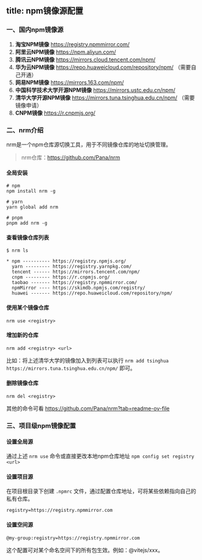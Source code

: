 title: npm镜像源配置
---

### 一、国内npm镜像源
1. **淘宝NPM镜像**
   https://registry.npmmirror.com/
2. **阿里云NPM镜像**
   https://npm.aliyun.com/
3. **腾讯云NPM镜像**
   https://mirrors.cloud.tencent.com/npm/
4. **华为云NPM镜像**
   https://repo.huaweicloud.com/repository/npm/ （需要自己开通）
5. **网易NPM镜像**
   https://mirrors.163.com/npm/
6. **中国科学技术大学开源NPM镜像**
   https://mirrors.ustc.edu.cn/npm/
7. **清华大学开源NPM镜像**
   https://mirrors.tuna.tsinghua.edu.cn/npm/ （需要镜像申请）
8. **CNPM镜像**
   https://r.cnpmjs.org/

### 二、nrm介绍
nrm是一个npm仓库源切换工具，用于不同镜像仓库的地址切换管理。

> nrm仓库：https://github.com/Pana/nrm

#### 全局安装

```shell
# npm
npm install nrm -g

# yarn
yarn global add nrm

# pnpm
pnpm add nrm -g
```

#### 查看镜像仓库列表
```shell
$ nrm ls

* npm ---------- https://registry.npmjs.org/
  yarn --------- https://registry.yarnpkg.com/
  tencent ------ https://mirrors.tencent.com/npm/
  cnpm --------- https://r.cnpmjs.org/
  taobao ------- https://registry.npmmirror.com/
  npmMirror ---- https://skimdb.npmjs.com/registry/
  huawei ------- https://repo.huaweicloud.com/repository/npm/

```

#### 使用某个镜像仓库
```shell
nrm use <registry>
```

#### 增加新的仓库
```shell
nrm add <registry> <url>
```

比如：将上述清华大学的镜像加入到列表可以执行 `nrm add tsinghua https://mirrors.tuna.tsinghua.edu.cn/npm/` 即可。

#### 删除镜像仓库
```shell
nrm del <registry>
```

其他的命令可看 https://github.com/Pana/nrm?tab=readme-ov-file

### 三、项目级npm镜像配置
#### 设置全局源
通过上述 `nrm use` 命令或直接更改本地npm仓库地址 `npm config set registry <url>`

#### 设置项目源
在项目根目录下创建 `.npmrc` 文件，通过配置仓库地址，可将某些依赖指向自己的私有仓库。

```shell
registry=https://registry.npmmirror.com
```

#### 设置空间源
```shell
@my-group:registry=https://registry.npmmirror.com
```
这个配置可对某个命名空间下的所有包生效。例如：@vitejs/xxx。
